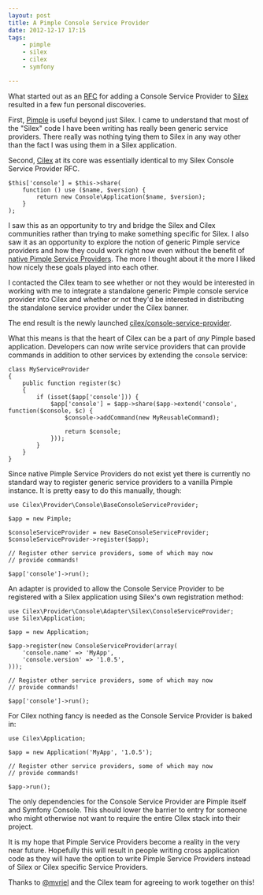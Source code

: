 ```yaml
---
layout: post
title: A Pimple Console Service Provider
date: 2012-12-17 17:15
tags:
    - pimple
    - silex
    - cilex
    - symfony

---
```


What started out as an [RFC][1] for adding a Console Service Provider to [Silex][2]
resulted in a few fun personal discoveries.

First, [Pimple][3] is useful beyond just Silex. I came to understand that most of
the "Silex" code I have been writing has really been generic service providers. There
really was nothing tying them to Silex in any way other than the fact I was using
them in a Silex application.

Second, [Cilex][4] at its core was essentially identical to my Silex Console Service
Provider RFC.

    $this['console'] = $this->share(
        function () use ($name, $version) {
            return new Console\Application($name, $version);
        }
    );

I saw this as an opportunity to try and bridge the Silex and Cilex communities
rather than trying to make something specific for Silex. I also saw it as an
opportunity to explore the notion of generic Pimple service providers and how
they could work right now even without the benefit of [native Pimple Service
Providers][6]. The more I thought about it the more I liked how nicely these
goals played into each other.

I contacted the Cilex team to see whether or not they would be interested in
working with me to integrate a standalone generic Pimple console service provider
into Cilex and whether or not they'd be interested in distributing the standalone
service provider under the Cilex banner.

The end result is the newly launched [cilex/console-service-provider][5].

What this means is that the heart of Cilex can be a part of *any* Pimple based
application. Developers can now write service providers that can provide
commands in addition to other services by extending the `console` service:

    class MyServiceProvider
    {
        public function register($c)
        {
            if (isset($app['console'])) {
                $app['console'] = $app->share($app->extend('console', function($console, $c) {
                    $console->addCommand(new MyReusableCommand);

                    return $console;
                }));
            }
        }
    }


Since native Pimple Service Providers do not exist yet there is currently no
standard way to register generic service providers to a vanilla Pimple instance.
It is pretty easy to do this manually, though:

    use Cilex\Provider\Console\BaseConsoleServiceProvider;
    
    $app = new Pimple;
    
    $consoleServiceProvider = new BaseConsoleServiceProvider;
    $consoleServiceProvider->register($app);
    
    // Register other service providers, some of which may now
    // provide commands!
    
    $app['console']->run();

An adapter is provided to allow the Console Service Provider to be registered
with a Silex application using Silex's own registration method:

    use Cilex\Provider\Console\Adapter\Silex\ConsoleServiceProvider;
    use Silex\Application;
    
    $app = new Application;
    
    $app->register(new ConsoleServiceProvider(array(
        'console.name' => 'MyApp',
        'console.version' => '1.0.5',
    )));
    
    // Register other service providers, some of which may now
    // provide commands!

    $app['console']->run();

For Cilex nothing fancy is needed as the Console Service Provider is baked in:

    use Cilex\Application;
    
    $app = new Application('MyApp', '1.0.5');
    
    // Register other service providers, some of which may now
    // provide commands!

    $app->run();

The only dependencies for the Console Service Provider are Pimple itself and
Symfony Console. This should lower the barrier to entry for someone who might
otherwise not want to require the entire Cilex stack into their project.

It is my hope that Pimple Service Providers become a reality in the very near
future. Hopefully this will result in people writing cross application code
as they will have the option to write Pimple Service Providers instead of
Silex or Cilex specific Service Providers.

Thanks to [@mvriel][7] and the Cilex team for agreeing to work together on
this!

[1]: https://github.com/fabpot/Silex/issues/542
[2]: http://silex.sensiolabs.org/
[3]: http://pimple.sensiolabs.org/
[4]: http://cilex.github.com/
[5]: https://github.com/Cilex/console-service-provider
[6]: https://github.com/fabpot/Pimple/pull/37
[7]: https://twitter.com/mvriel